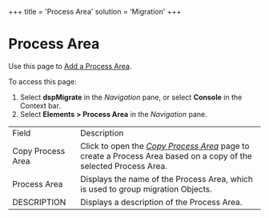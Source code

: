 +++
title = 'Process Area'
solution = 'Migration'
+++

# Process Area

<div class="use">

Use this page to [Add a Process
Area](../Use_Cases/Add_Elements_Separately.htm#Add).

</div>

To access this page:

1.  Select <span style="font-weight: bold;">dspMigrate</span> in the
    <span style="font-style: italic;">Navigation</span> pane, or select
    <span style="font-weight: bold;">Console</span> in the Context bar.
2.  Select <span style="font-weight: bold;">Elements \> Process
    Area</span> in the
    <span style="font-style: italic;">Navigation</span>
pane.

|                   |                                                                                                                                            |
| ----------------- | ------------------------------------------------------------------------------------------------------------------------------------------ |
| Field             | Description                                                                                                                                |
| Copy Process Area | Click to open the *[Copy Process Area](Copy_Process_Area.htm)* page to create a Process Area based on a copy of the selected Process Area. |
| Process Area      | Displays the name of the Process Area, which is used to group migration Objects.                                                           |
| DESCRIPTION       | Displays a description of the Process Area.                                                                                                |
